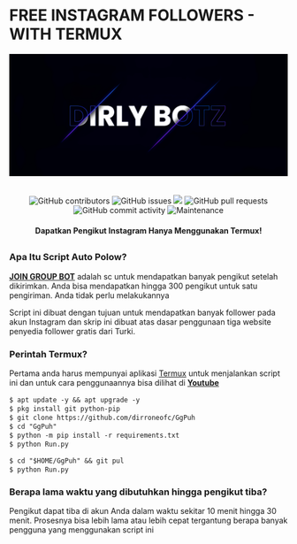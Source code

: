 # FREE INSTAGRAM FOLLOWERS - WITH TERMUX
<div align="center">
  <img src="Data/dirroneofc.png">
  <br>
  <br>
  <p>
    <img alt="GitHub contributors" src="https://img.shields.io/github/contributors/dirroneofc/GgPuh">
    <img alt="GitHub issues" src="https://img.shields.io/github/issues/dirroneofc/GgPuh">
    <img src="https://img.shields.io/badge/PRs-welcome-brightgreen.svg?style=shields">
    <img alt="GitHub pull requests" src="https://img.shields.io/github/issues-pr/dirroneofc/GgPuh">
    <img alt="GitHub commit activity" src="https://img.shields.io/github/commit-activity/m/dirroneofc/GgPuh">
    <img alt="Maintenance" src="https://img.shields.io/maintenance/no/2023">
  </p>
  <h4> Dapatkan Pengikut Instagram Hanya Menggunakan Termux! </h4>
</div>

##

### Apa Itu Script Auto Polow?
[**JOIN GROUP BOT**](https://chat.whatsapp.com/ILg7FNEViK89NKMpO25RiS) adalah sc untuk mendapatkan banyak pengikut setelah dikirimkan. Anda bisa mendapatkan hingga 300 pengikut untuk satu pengiriman. Anda tidak perlu melakukannya

Script ini dibuat dengan tujuan untuk mendapatkan banyak follower pada akun Instagram dan skrip ini dibuat atas dasar penggunaan tiga website penyedia follower gratis dari Turki.

### Perintah Termux?
Pertama anda harus mempunyai aplikasi [Termux](https://f-droid.org/repo/com.termux_118.apk) untuk menjalankan script ini dan untuk cara penggunaannya bisa dilihat di [**Youtube**]( https://youtube.com/@dirroneofc)
```
$ apt update -y && apt upgrade -y
$ pkg install git python-pip
$ git clone https://github.com/dirroneofc/GgPuh
$ cd "GgPuh"
$ python -m pip install -r requirements.txt
$ python Run.py
```

```
$ cd "$HOME/GgPuh" && git pul
$ python Run.py
```

### Berapa lama waktu yang dibutuhkan hingga pengikut tiba?
Pengikut dapat tiba di akun Anda dalam waktu sekitar 10 menit hingga 30 menit. Prosesnya bisa lebih lama atau lebih cepat tergantung berapa banyak pengguna yang menggunakan script ini
